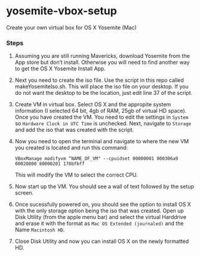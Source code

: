 yosemite-vbox-setup
===================
Create your own virtual box for OS X Yosemite (Mac)

### Steps

1. Assuming you are still running Mavericks, download Yosemite from
   the App store but don’t install. Otherwise you will need to find
   another way to get the OS X Yosemite Install App.

2. Next you need to create the iso file. Use the script in this repo
   called makeYosemiteIso.sh. This will place the iso file on your
   desktop. If you do not want the desktop to be the location, just edit
   line 37 of the script.

3. Create VM in virtual box. Select OS X and the appropite system
   information (I selected 64 bit, 4gb of RAM, 25gb of virtual HD space).
   Once you have created the VM. You need to edit the settings in `System`
   so `Hardware Clock in UTC Time` is unchecked. Next, navigate to
   `Storage` and add the iso that was created with the script.

4. Now you need to open the terminal and navigate to where the new VM you created is located
   and run this command:
   ```shell
   VBoxManage modifyvm “NAME_OF_VM" --cpuidset 00000001 000306a9 00020800 80000201 178bfbff
   ```
   This will modify the VM to select the correct CPU.

5. Now start up the VM. You should see a wall of text followed by the
   setup screen.

6. Once sucessfully powered on, you should see the option to install OS
   X with the only storage option being the iso that was created. Open up
   Disk Utility (from the apple menu bar) and select the virtual Harddrive
   and erase it with the format as `Mac OS Extended (journaled)` and the
   Name `Macintosh HD`.

7. Close Disk Utility and now you can install OS X on the newly
   formatted HD.
